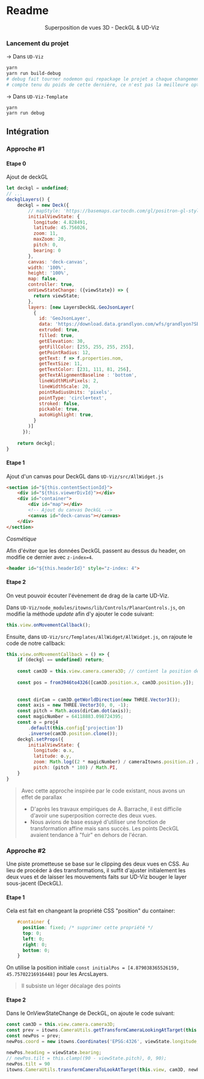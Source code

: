 # Readme

<div style="text-align: center">
	Superposition de vues 3D - DeckGL & UD-Viz
</div>



### Lancement du projet



→ Dans `UD-Viz`

```bash
yarn
yarn run build-debug
# debug fait tourner nodemon qui repackage le projet a chaque changement.
# compte tenu du poids de cette dernière, ce n'est pas la meilleure option
```



→ Dans `UD-Viz-Template`

```
yarn
yarn run debug
```



## Intégration

### Approche #1

#### Etape 0

Ajout de deckGL

```js
let deckgl = undefined;
// ...
deckglLayers() {
    deckgl = new Deck({
        // mapStyle: 'https://basemaps.cartocdn.com/gl/positron-gl-style/style.json',
        initialViewState: {
          longitude: 4.828491,
          latitude: 45.756026,
          zoom: 11,
          maxZoom: 20,
          pitch: 0,
          bearing: 0
        },  
        canvas: 'deck-canvas',
        width: '100%',
        height: '100%',
        map: false,
        controller: true,
        onViewStateChange: ({viewState}) => {
          return viewState;
        },
        layers: [new LayersDeckGL.GeoJsonLayer(
          {
            id: 'GeoJsonLayer',
            data: 'https://download.data.grandlyon.com/wfs/grandlyon?SERVICE=WFS&VERSION=2.0.0&request=GetFeature&typename=car_care.carcmp_latest&outputFormat=application/json; subtype=geojson&SRSNAME=EPSG:4326',
            extruded: true,
            filled: true,
            getElevation: 30,
            getFillColor: [255, 255, 255, 255],
            getPointRadius: 12,
            getText: f => f.properties.nom,
            getTextSize: 11,
            getTextColor: [231, 111, 81, 256],
            getTextAlignmentBaseline : 'bottom',
            lineWidthMinPixels: 2,
            lineWidthScale: 20,
            pointRadiusUnits: 'pixels',
            pointType: 'circle+text',
            stroked: false,
            pickable: true,
            autoHighlight: true,
          }
        )]
      });
    
    return deckgl;
}
```



#### Etape 1

Ajout d'un canvas pour DeckGL dans `UD-Viz/src/AllWidget.js`

```html
<section id="${this.contentSectionId}">
	<div id="${this.viewerDivId}"></div>
    <div id="container">
		<div id="map"></div>
        <!-- Ajout du canvas DeckGL -->
		<canvas id="deck-canvas"></canvas>
    </div>
</section>
```

*Cosmétique*

Afin d'éviter que les données DeckGL passent au dessus du header, on modifie ce dernier avec `z-index=4`.

```html
<header id="${this.headerId}" style="z-index: 4">
```



#### Etape 2

On veut pouvoir écouter l'évènement de drag de la carte UD-Viz.

Dans `UD-Viz/node_modules/itowns/lib/Controls/PlanarControls.js`, on modifie la méthode *update* afin d'y ajouter le code suivant:

```js
this.view.onMovementCallback();
```



Ensuite, dans `UD-Viz/src/Templates/AllWidget/AllWidget.js`, on rajoute le code de notre callback:

```js
this.view.onMovementCallback = () => {
    if (deckgl == undefined) return;
    
    const cam3D = this.view.camera.camera3D; // contient la position de UD-Viz en EPSG:3946
    
    const pos = from3946to4326([cam3D.position.x, cam3D.position.y]);
    
    
    const dirCam = cam3D.getWorldDirection(new THREE.Vector3());
    const axis = new THREE.Vector3(0, 0, -1);
	const pitch = Math.acos(dirCam.dot(axis));	
	const magicNumber = 64118883.098724395;
	const o = proj4
    	.default(this.config['projection'])
        .inverse(cam3D.position.clone());
	deckgl.setProps({ 
        initialViewState: {
          longitude: o.x,
          latitude: o.y,
          zoom: Math.log((2 * magicNumber) / cameraItowns.position.z) / Math.log(2),
          pitch: (pitch * 180) / Math.PI,
	}
}
```

>   Avec cette approche inspirée par le code existant, nous avons un effet de parallax
>
>   -   D'après les travaux empiriques de A. Barrache, il est difficile d'avoir une superposition correcte des deux vues.
>   -   Nous avions de base essayé d'utiliser une fonction de transformation affine mais sans succès. Les points DeckGL avaient tendance à "fuir" en dehors de l'écran.



### Approche #2

Une piste prometteuse se base sur le clipping des deux vues en CSS. Au lieu de procéder à des transformations, il suffit d'ajuster initialement les deux vues et de laisser les mouvements faits sur UD-Viz bouger le layer sous-jacent (DeckGL).



#### Etape 1

Cela est fait en changeant la propriété CSS "position" du container:

```css
    #container {
      position: fixed; /* supprimer cette propriété */
      top: 0;
      left: 0;
      right: 0;
      bottom: 0;
    }
```

On utilise la position initiale `const initialPos = [4.879038365526159, 45.75702216916448]` pour les ArcsLayers.

>   Il subsiste un léger décalage des points



#### Etape 2

Dans le OnViewStateChange de DeckGL, on ajoute le code suivant:

```js
const cam3D = this.view.camera.camera3D;
const prev = itowns.CameraUtils.getTransformCameraLookingAtTarget(this.view, cam3D);
const newPos = prev;
newPos.coord = new itowns.Coordinates('EPSG:4326', viewState.longitude, viewState.latitude, 0).as('EPSG:3946');

newPos.heading = viewState.bearing;
// newPos.tilt = this.clamp((90 - viewState.pitch), 0, 90);
newPos.tilt = 90
itowns.CameraUtils.transformCameraToLookAtTarget(this.view, cam3D, newPos);
```

